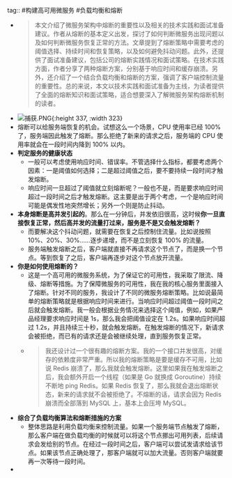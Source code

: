 tag:: #构建高可用微服务 #负载均衡和熔断

- >本文介绍了微服务架构中熔断的重要性以及相关的技术实践和面试准备建议。作者从熔断的基本定义出发，探讨了如何判断微服务出现问题以及如何判断微服务恢复正常的方法。文章提到了熔断策略中需要考虑的阈值选择、持续时间和恢复策略，以及如何避免抖动问题。此外，还提供了面试准备建议，包括公司的熔断实践情况和面试策略。在技术实践方面，作者分享了两种熔断方案，分别基于响应时间和缓存崩溃。另外，还介绍了一个结合负载均衡和熔断的方案，强调了客户端控制流量的重要性。总的来说，本文以技术实践和面试准备为主线，为读者提供了全面的熔断知识和面试策略，适合想要深入了解微服务架构熔断机制的读者。
- ![捕获.PNG](../assets/捕获_1711294077040_0.PNG){:height 337, :width 323}
- 熔断可以给服务端恢复的机会。试想这么一个场景，CPU 使用率已经 100% 了，服务端因此触发了熔断。那么拒绝了新来的请求之后，服务端的 CPU 使用率就会在一段时间内降到 100% 以内。
- **判定服务的健康状态**
	- 一般可以考虑使用响应时间、错误率。不管选择什么指标，都要考虑两个因素：一是阈值如何选择；二是超过阈值之后，要不要持续一段时间才触发熔断。
	- 响应时间一旦超过了阈值就立刻熔断呢？一般也不是，而是要求响应时间超过一段时间之后才触发熔断。这主要是出于两个考虑，一个是响应时间可能是偶发性地突然增长；另外一个则是防止抖动。
- **本身熔断是高并发引起的**。那么在一分钟后，并发依旧很高，这时候**你一旦直接恢复正常，然后高并发的流量打过来，服务是不是又会触发熔断？**
	- 而要解决这个抖动问题，就需要在恢复之后控制住流量。比如说按照 10%、20%、30%……逐步递增，而不是立刻恢复 100% 的流量。
	- 服务端触发熔断之后，客户端就直接不再请求这个节点了，而是换一个节点。等到恢复了之后，客户端再逐步对这个节点放开流量。
- **你是如何使用熔断的？**
	- 这是一个高可用的微服务系统，为了保证它的可用性，我采取了限流、降级、熔断等措施。为了保障微服务的可用性，我在我的核心服务里面接入了熔断。针对不同的服务，我设计了不同的微服务熔断策略。比如说最简单的熔断策略就是根据响应时间来进行。当响应时间超过阈值一段时间之后就会触发熔断。我一般会根据业务情况来选择这个阈值，例如，如果产品经理要求响应时间是 1s，那么我会把阈值设定在 1.2s。如果响应时间超过 1.2s，并且持续三十秒，就会触发熔断。在触发熔断的情况下，新请求会被拒绝，而已有的请求还是会被继续处理，直到服务恢复正常。
	- >我还设计过一个很有趣的熔断方案。我的一个接口并发很高，对缓存的依赖度非常严重。所以我的熔断策略是要是缓存不可用，比如说 Redis 崩溃了，那么我就会触发熔断。这里如果我在触发熔断之后，我会额外开启一个线程（如果是 Go 就换成 Goroutine）持续不断地 ping Redis。如果 Redis 恢复了，那么我就会退出熔断状态，新来的请求就不会被拒绝了。不熔断的话，请求会因为 Redis 崩溃而全部落到 MySQL 上，基本上会压垮 MySQL。
- **综合了负载均衡算法和熔断措施的方案**
	- 整体思路是利用负载均衡来控制流量。如果一个服务端节点触发了熔断，那么客户端在做负载均衡的时候就可以将这个节点挪出可用列表，后续请求会发给别的节点。在经过一段时间之后，客户端可以尝试发请求给该节点。如果该节点正确处理了，那客户端就可以加大流量。否则客户端就要再一次等待一段时间。
-